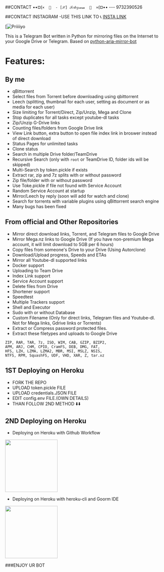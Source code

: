 ##CONTACT
••¤(`×  🎀  - [𝒳] 𝒯𝑒𝓁𝑒𝑔𝓇𝒶𝓂  🎀  ×`(¤•• --- 9732390526

##CONTACT INSTAGRAM
-USE THIS LINK TO 📞 [INSTA LINK](https://www.instagram.com/abhisekmajumder331/)

[![Priiiiyo](https://www.linkpicture.com/q/@HUNTER-GAMING.png)


This is a Telegram Bot written in Python for mirroring files on the Internet to your Google Drive or Telegram. Based on [python-aria-mirror-bot](https://github.com/lzzy12/python-aria-mirror-bot)

# Features:

## By me
- qBittorrent
- Select files from Torrent before downloading using qbittorrent
- Leech (splitting, thumbnail for each user, setting as document or as media for each user)
- Size limiting for Torrent/Direct, Zip/Unzip, Mega and Clone
- Stop duplicates for all tasks except youtube-dl tasks 
- Zip/Unzip G-Drive links
- Counting files/folders from Google Drive link
- View Link button, extra button to open file index link in broswer instead of direct download
- Status Pages for unlimited tasks
- Clone status
- Search in multiple Drive folder/TeamDrive
- Recursive Search (only with `root` or TeamDrive ID, folder ids will be skipped)
- Multi-Search by token.pickle if exists 
- Extract rar, zip and 7z splits with or without password
- Zip file/folder with or without password
- Use Toke.pickle if file not found with Service Account
- Random Service Account at startup
- Mirror/Leech by reply (soon will add for watch and clone)
- Search for torrents with variable plugins using qBittorrent search engine
- Many bugs has been fixed

## From official and Other Repositories
- Mirror direct download links, Torrent, and Telegram files to Google Drive
- Mirror Mega.nz links to Google Drive (If you have non-premium Mega account, it will limit download to 5GB per 6 hours)
- Copy files from someone's Drive to your Drive (Using Autorclone)
- Download/Upload progress, Speeds and ETAs
- Mirror all Youtube-dl supported links
- Docker support
- Uploading to Team Drive
- Index Link support
- Service Account support
- Delete files from Drive
- Shortener support
- Speedtest
- Multiple Trackers support
- Shell and Executor
- Sudo with or without Database
- Custom Filename (Only for direct links, Telegram files and Youtube-dl. Not for Mega links, Gdrive links or Torrents)
- Extract or Compress password protected files.
- Extract these filetypes and uploads to Google Drive
```
ZIP, RAR, TAR, 7z, ISO, WIM, CAB, GZIP, BZIP2, 
APM, ARJ, CHM, CPIO, CramFS, DEB, DMG, FAT, 
HFS, LZH, LZMA, LZMA2, MBR, MSI, MSLZ, NSIS, 
NTFS, RPM, SquashFS, UDF, VHD, XAR, Z, tar.xz
```
## 1ST Deploying on Heroku
- FORK THE REPO
- UPLOAD token.pickle FILE
- UPLOAD credentials.JSON FILE
- EDIT config.env FILE.(OWN DETAILS)
- THAN FOLLOW 2ND METHOD ⬇️⬇️

## 2ND Deploying on Heroku
- Deploying on Heroku with Github Workflow
<p><a href="https://telegra.ph/Heroku-Deployment-10-04"> <img src="https://img.shields.io/badge/Deploy%20Guide-blueviolet?style=for-the-badge&logo=heroku" width="170""/></a></p>

- Deploying on Heroku with heroku-cli and Goorm IDE
<p><a href="https://telegra.ph/How-to-Deploy-a-Mirror-Bot-to-Heroku-with-CLI-05-06"> <img src="https://img.shields.io/badge/Deploy%20Guide-grey?style=for-the-badge&logo=telegraph" width="170""/></a></p>

###ENJOY UR BOT

